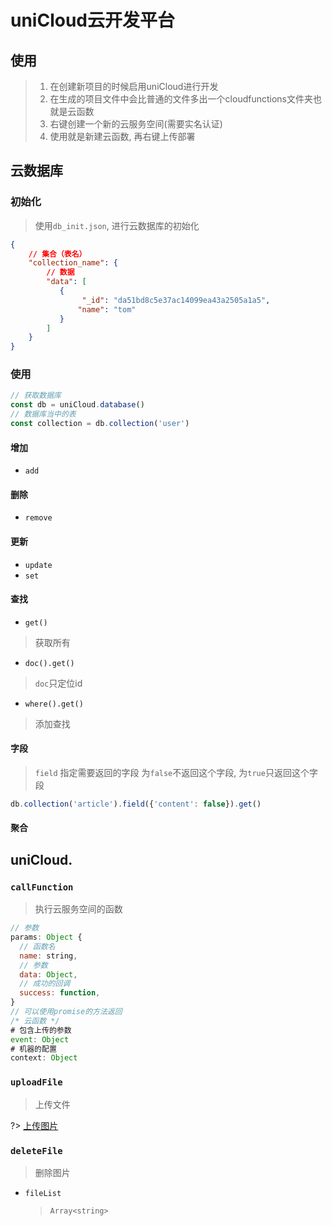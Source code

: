 # uniCloud云开发平台

## 使用
> 1. 在创建新项目的时候启用uniCloud进行开发
> 2. 在生成的项目文件中会比普通的文件多出一个cloudfunctions文件夹也就是云函数
> 3. 右键创建一个新的云服务空间(需要实名认证)
> 4. 使用就是新建云函数, 再右键上传部署


## 云数据库
### 初始化
> 使用`db_init.json`, 进行云数据库的初始化
```json
{
    // 集合（表名）
    "collection_name": { 
        // 数据
        "data": [ 
           {
                "_id": "da51bd8c5e37ac14099ea43a2505a1a5",
               "name": "tom"
           }
        ]
    }
}
```
### 使用
```js
// 获取数据库
const db = uniCloud.database()
// 数据库当中的表
const collection = db.collection('user')
```
#### 增加
* `add`

#### 删除
* `remove`

#### 更新
* `update`
* `set`

#### 查找
* `get()`
> 获取所有
* `doc().get()`
> `doc`只定位id
* `where().get()`
> 添加查找

#### 字段
> `field` 指定需要返回的字段
> 为`false`不返回这个字段, 为`true`只返回这个字段
```javascript
db.collection('article').field({'content': false}).get()
```
#### 聚合
> 
## uniCloud.
### `callFunction`
> 执行云服务空间的函数
```js
// 参数
params: Object {
  // 函数名
  name: string,
  // 参数
  data: Object,
  // 成功的回调
  success: function,
}
// 可以使用promise的方法返回
/* 云函数 */
# 包含上传的参数
event: Object
# 机器的配置
context: Object
```
### `uploadFile`
> 上传文件

?> [上传图片](https://uniapp.dcloud.io/uniCloud/storage?id=uploadfile)

### `deleteFile`
> 删除图片

* `fileList`
  > `Array<string>`
